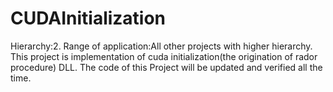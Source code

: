 # CUDAInitialization

Hierarchy:2. Range of application:All other projects with higher hierarchy. This project is implementation of cuda initialization(the origination of rador procedure) DLL. The code of this Project will be updated and verified all the time.